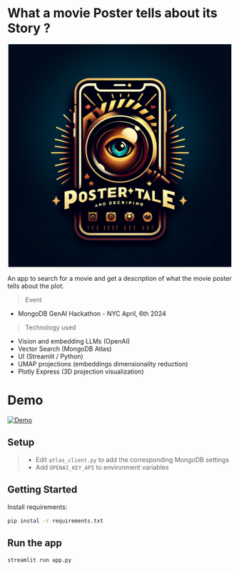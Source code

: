 # What a movie Poster tells about its Story ?

<p align="center"><img src="logo.png" width="500" /></p>

An app to search for a movie and get a description of what the movie poster tells about the plot.

> Event

- MongoDB GenAI Hackathon - NYC April, 6th 2024


> Technology used

- Vision and embedding LLMs (OpenAI)
- Vector Search (MongoDB Atlas)
- UI (Streamlit / Python)
- UMAP projections (embeddings dimensionality reduction)
- Plotly Express (3D projection visualization)


# Demo

[![Demo](http://img.youtube.com/vi/elXIyfNfdC8/0.jpg)](http://www.youtube.com/watch?v=elXIyfNfdC8?si=HDFgKoeskBmilt9L)

## Setup

> - Edit `atlas_client.py` to add the corresponding MongoDB settings
> - Add `OPENAI_KEY_API` to environment variables

 ## Getting Started

 Install requirements:

```bash
pip instal -r requirements.txt
```

## Run the app

```bash
streamlit run app.py
```

